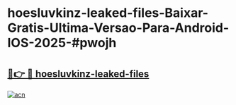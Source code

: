 # hoesluvkinz-leaked-files-Baixar-Gratis-Ultima-Versao-Para-Android-IOS-2025-#pwojh

# <h2><a href="https://ainizakaria.my?title=hoesluvkinz-leaked-files&ref=24M">🔗👉 🔴 hoesluvkinz-leaked-files</a></h2>

[![acn](https://github.com/user-attachments/assets/0f9c940e-d8b0-45ae-aac7-cd30a18b3e1c)](https://ainizakaria.my?title=hoesluvkinz-leaked-files&ref=24M)

